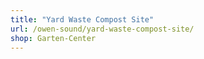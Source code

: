 ```yaml
---
title: "Yard Waste Compost Site"
url: /owen-sound/yard-waste-compost-site/
shop: Garten-Center
---
```

